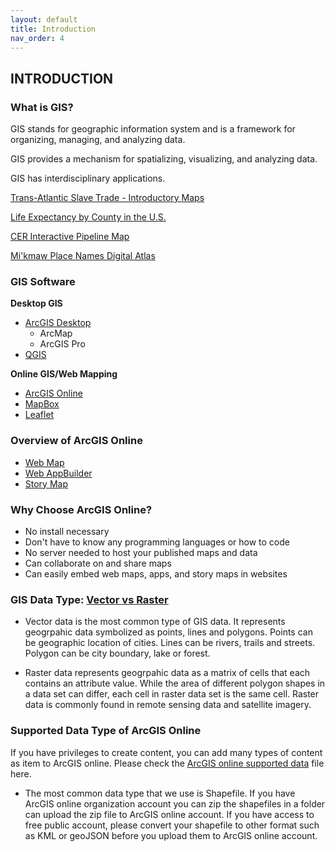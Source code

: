 ```yaml
---
layout: default
title: Introduction
nav_order: 4
---
```


## INTRODUCTION

### What is GIS?

GIS stands for geographic information system and is a framework for organizing, managing, and analyzing data.

GIS provides a mechanism for spatializing, visualizing, and analyzing data.

GIS has interdisciplinary applications.

[Trans-Atlantic Slave Trade - Introductory Maps](https://slavevoyages.org/voyage/maps#introductory-)

[Life Expectancy by County in the U.S.](https://ubc.maps.arcgis.com/home/webmap/viewer.html?webmap=af2472aaa9e94814b06e950db53f18f3)

[CER Interactive Pipeline Map](https://neb-gis.maps.arcgis.com/apps/webappviewer/index.html?id=2d11fd4e6a7a4f4ba7fe6bdf51ae52de)

[Mi'kmaw Place Names Digital Atlas](https://placenames.mapdev.ca/)

### **GIS Software**

**Desktop GIS**
- [ArcGIS Desktop](https://desktop.arcgis.com/en/)
  - ArcMap
  - ArcGIS Pro
- [QGIS](https://www.qgis.org/en/site/)

**Online GIS/Web Mapping**
- [ArcGIS Online](https://www.esri.com/en-us/arcgis/products/arcgis-online/overview)
- [MapBox](https://www.mapbox.com/)
- [Leaflet](https://leafletjs.com/)

### **Overview of ArcGIS Online**
- [Web Map](https://doc.arcgis.com/en/arcgis-online/reference/what-is-web-map.htm)
- [Web AppBuilder](https://www.esri.com/en-us/arcgis/products/arcgis-web-appbuilder/overview)
- [Story Map](https://storymaps.arcgis.com/)

### **Why Choose ArcGIS Online?**
- No install necessary
- Don't have to know any programming languages or how to code
- No server needed to host your published maps and data
- Can collaborate on and share maps
- Can easily embed web maps, apps, and story maps in websites

### **GIS Data Type: [Vector vs Raster](https://www.gislounge.com/geodatabases-explored-vector-and-raster-data/#:~:text=Vector%20data%20represents%20geographic%20data,set%20is%20the%20same%20cell.)**
- Vector data is the most common type of GIS data. It represents geogrpahic data symbolized as points, lines and polygons. Points can be geographic location of cities. Lines can be rivers, trails and streets. Polygon can be city boundary, lake or forest.

- Raster data represents geogrpahic data as a matrix of cells that each contains an attribute value. While the area of different polygon shapes in a data set can differ, each cell in raster data set is the same cell. Raster data is commonly found in remote sensing data and satellite imagery.


### **Supported Data Type of ArcGIS Online**

If you have privileges to create content, you can add many types of content as item to ArcGIS online. Please check the [ArcGIS online supported data](https://doc.arcgis.com/en/arcgis-online/reference/supported-items.htm) file here.

- The most common data type that we use is Shapefile. If you have ArcGIS online organization account you can zip the shapefiles in a folder can upload the zip file to ArcGIS online account. If you have access to free public account, please convert your shapefile to other format such as KML or geoJSON before you upload them to ArcGIS online account.







